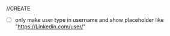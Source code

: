 //CREATE

- [ ] only make user type in username and show placeholder like "https://Linkedin.com/user/"
